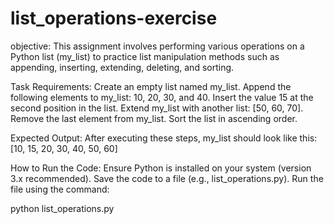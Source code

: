 # list_operations-exercise
objective:
This assignment involves performing various operations on a Python list (my_list) to practice list manipulation methods such as appending, inserting, extending, deleting, and sorting.

Task Requirements:
Create an empty list named my_list.
Append the following elements to my_list: 10, 20, 30, and 40.
Insert the value 15 at the second position in the list.
Extend my_list with another list: [50, 60, 70].
Remove the last element from my_list.
Sort the list in ascending order.

Expected Output:
After executing these steps, my_list should look like this:
[10, 15, 20, 30, 40, 50, 60]

 How to Run the Code:
Ensure Python is installed on your system (version 3.x recommended).
Save the code to a file (e.g., list_operations.py).
Run the file using the command:

python list_operations.py


